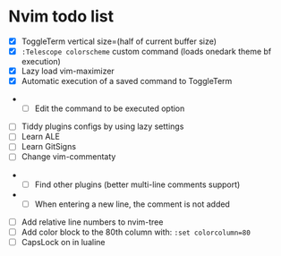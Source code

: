# Nvim todo list

- [x] ToggleTerm vertical size=(half of current buffer size)
- [x] `:Telescope colorscheme` custom command (loads onedark theme bf execution)
- [x] Lazy load vim-maximizer
- [x] Automatic execution of a saved command to ToggleTerm
- - [ ] Edit the command to be executed option
- [ ] Tiddy plugins configs by using lazy settings
- [ ] Learn ALE
- [ ] Learn GitSigns
- [ ] Change vim-commentaty
- - [ ] Find other plugins (better multi-line comments support)
- - [ ] When entering a new line, the comment is not added
- [ ] Add relative line numbers to nvim-tree
- [ ] Add color block to the 80th column with: `:set colorcolumn=80`
- [ ] CapsLock on in lualine
